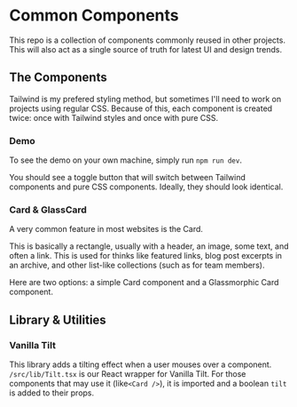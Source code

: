 # Common Components

This repo is a collection of components commonly reused in other projects. This will also act as a single source of truth for latest UI and design trends.

## The Components

Tailwind is my prefered styling method, but sometimes I'll need to work on projects using regular CSS. Because of this, each component is created twice: once with Tailwind styles and once with pure CSS.

### Demo

To see the demo on your own machine, simply run `npm run dev`.

You should see a toggle button that will switch between Tailwind components and pure CSS components. Ideally, they should look identical.

### Card & GlassCard

A very common feature in most websites is the Card.

This is basically a rectangle, usually with a header, an image, some text, and often a link. This is used for thinks like featured links, blog post excerpts in an archive, and other list-like collections (such as for team members).

Here are two options: a simple Card component and a Glassmorphic Card component.

## Library & Utilities

### Vanilla Tilt

This library adds a tilting effect when a user mouses over a component. `/src/lib/Tilt.tsx` is our React wrapper for Vanilla Tilt. For those components that may use it (like`<Card />`), it is imported and a boolean `tilt` is added to their props.